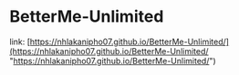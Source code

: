 # BetterMe-Unlimited

  

link: [https://nhlakanipho07.github.io/BetterMe-Unlimited/](https://nhlakanipho07.github.io/BetterMe-Unlimited/ "https://nhlakanipho07.github.io/BetterMe-Unlimited/")